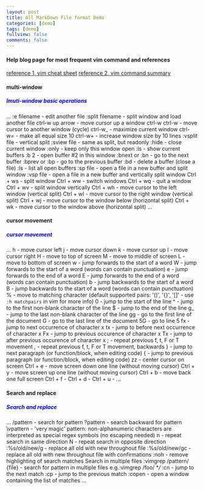 ```yaml
---
layout: post
title: All MarkDown File format Demo
categories: [demo]
tags: [demo]
fullview: false
comments: false
---
```

#### Help blog page for most frequent vim command and references 



[reference 1, vim cheat sheet](https://vim.rtorr.com/)
[reference 2, vim command summary](https://www.cs.oberlin.edu/~kuperman/help/vim/home.html)

#### multi-window
##### <span style="color:blue">lmuti-window basic operations </span>
...
 :e filename      - edit another file
 :split filename  - split window and load another file
 ctrl-w up arrow  - move cursor up a window
 ctrl-w ctrl-w    - move cursor to another window (cycle)
 ctrl-w_          - maximize current window
 ctrl-w=          - make all equal size
 10 ctrl-w+       - increase window size by 10 lines
 :vsplit file     - vertical split
 :sview file      - same as split, but readonly
 :hide            - close current window
 :only            - keep only this window open
 :ls              - show current buffers
 :b 2             - open buffer #2 in this window
 :bnext or :bn - go to the next buffer
 :bprev or :bp - go to the previous buffer
 :bd - delete a buffer (close a file)
 :ls - list all open buffers
 :sp file - open a file in a new buffer and split window
 :vsp file - open a file in a new buffer and vertically split window
 Ctrl + ws - split window
 Ctrl + ww - switch windows
 Ctrl + wq - quit a window
 Ctrl + wv - split window vertically
 Ctrl + wh - move cursor to the left window (vertical split)
 Ctrl + wl - move cursor to the right window (vertical split)
 Ctrl + wj - move cursor to the window below (horizontal split)
 Ctrl + wk - move cursor to the window above (horizontal split)
...

#### cursor movement 
##### <span style="color:blue">cursor movement</span>
...
h - move cursor left
j - move cursor down
k - move cursor up
l - move cursor right
H - move to top of screen
M - move to middle of screen
L - move to bottom of screen
w - jump forwards to the start of a word
W - jump forwards to the start of a word (words can contain punctuation)
e - jump forwards to the end of a word
E - jump forwards to the end of a word (words can contain punctuation)
b - jump backwards to the start of a word
B - jump backwards to the start of a word (words can contain punctuation)
% - move to matching character (default supported pairs: '()', '{}', '[]' - use <code>:h matchpairs</code> in vim for more info)
0 - jump to the start of the line
^ - jump to the first non-blank character of the line
$ - jump to the end of the line
g_ - jump to the last non-blank character of the line
gg - go to the first line of the document
G - go to the last line of the document
5G - go to line 5
fx - jump to next occurrence of character x
tx - jump to before next occurrence of character x
Fx - jump to previous occurence of character x
Tx - jump to after previous occurence of character x
; - repeat previous f, t, F or T movement
, - repeat previous f, t, F or T movement, backwards
} - jump to next paragraph (or function/block, when editing code)
{ - jump to previous paragraph (or function/block, when editing code)
zz - center cursor on screen
Ctrl + e - move screen down one line (without moving cursor)
Ctrl + y - move screen up one line (without moving cursor)
Ctrl + b - move back one full screen
Ctrl + f -
Ctrl + d -
Ctrl + u -
...
#### Search and replace
##### <span style="color:blue">Search and replace</span>
...
/pattern - search for pattern
?pattern - search backward for pattern
\vpattern - 'very magic' pattern: non-alphanumeric characters are interpreted as special regex symbols (no escaping needed)
n - repeat search in same direction
N - repeat search in opposite direction
:%s/old/new/g - replace all old with new throughout file
:%s/old/new/gc - replace all old with new throughout file with confirmations
:noh - remove highlighting of search matches
Search in multiple files
:vimgrep /pattern/ {file} - search for pattern in multiple files
	e.g.:vimgrep /foo/ **/*
:cn - jump to the next match
:cp - jump to the previous match
:copen - open a window containing the list of matches
... 
